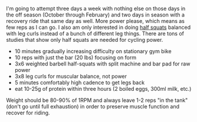 I'm going to attempt three days a week with nothing else on those days in the off season (October through February) and two days in season with a recovery ride that same day as well. More power please, which means as few reps as I can go. I also am only interested in doing  [half squats](Cycling/Half-squats%20are%20single%20best%20strength%20weight%20exercise.md) balanced with leg curls instead of a bunch of different leg things. There are tons of studies that show only half squats are needed for cycling power.

- 10 minutes gradually increasing difficulty on stationary gym bike
- 10 reps with just the bar (20 lbs) focusing on form
- 3x6 weighted barbell half-squats with split machine and bar pad for raw power
- 3x8 leg curls for muscular balance, not power
- 5 minutes comfortably high cadence to get legs back
- eat 10-25g of protein within three hours (2 boiled eggs, 300ml milk, etc.)

Weight should be 80-90% of 1RPM and always leave 1-2 reps "in the tank" (don't go until full exhaustion) in order to preserve muscle function and recover for riding.

